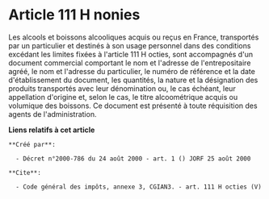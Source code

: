 # Article 111 H nonies

Les alcools et boissons alcooliques acquis ou reçus en France, transportés par un particulier et destinés à son usage
personnel dans des conditions excédant les limites fixées à l'article 111 H octies, sont accompagnés d'un document commercial
comportant le nom et l'adresse de l'entrepositaire agréé, le nom et l'adresse du particulier, le numéro de référence et la
date d'établissement du document, les quantités, la nature et la désignation des produits transportés avec leur dénomination
ou, le cas échéant, leur appellation d'origine et, selon le cas, le titre alcoométrique acquis ou volumique des boissons. Ce
document est présenté à toute réquisition des agents de l'administration.

**Liens relatifs à cet article**

	**Créé par**:

	  - Décret n°2000-786 du 24 août 2000 - art. 1 () JORF 25 août 2000

	**Cite**:

	  - Code général des impôts, annexe 3, CGIAN3. - art. 111 H octies (V)
